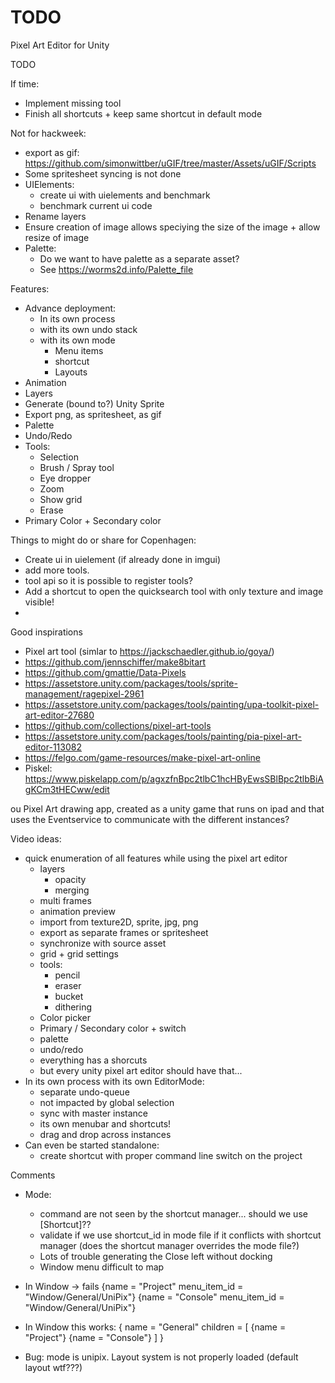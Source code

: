 # TODO

Pixel Art Editor for Unity

TODO

If time:
* Implement missing tool
* Finish all shortcuts + keep same shortcut in default mode

Not for hackweek:
* export as gif: https://github.com/simonwittber/uGIF/tree/master/Assets/uGIF/Scripts
* Some spritesheet syncing is not done
* UIElements:
	* create ui with uielements and benchmark
	* benchmark current ui code
* Rename layers
* Ensure creation of image allows speciying the size of the image + allow resize of image
* Palette:
	* Do we want to have palette as a separate asset?
	* See https://worms2d.info/Palette_file


Features:
* Advance deployment:
    * In its own process
    * with its own undo stack
    * with its own mode
        * Menu items
        * shortcut
        * Layouts
* Animation
* Layers
* Generate (bound to?) Unity Sprite
* Export png, as spritesheet, as gif
* Palette
* Undo/Redo
* Tools:
    * Selection
    * Brush / Spray tool
    * Eye dropper
    * Zoom
    * Show grid
    * Erase
* Primary Color + Secondary color


Things to might do or share for Copenhagen:
* Create ui in uielement (if already done in imgui)
* add more tools.
* tool api so it is possible to register tools?
* Add a shortcut to open the quicksearch tool with only texture and image visible!
* 

Good inspirations


* Pixel art tool (simlar to https://jackschaedler.github.io/goya/)
* https://github.com/jennschiffer/make8bitart
* https://github.com/gmattie/Data-Pixels
* https://assetstore.unity.com/packages/tools/sprite-management/ragepixel-2961
* https://assetstore.unity.com/packages/tools/painting/upa-toolkit-pixel-art-editor-27680
* https://github.com/collections/pixel-art-tools
* https://assetstore.unity.com/packages/tools/painting/pia-pixel-art-editor-113082
* https://felgo.com/game-resources/make-pixel-art-online
* Piskel:  https://www.piskelapp.com/p/agxzfnBpc2tlbC1hcHByEwsSBlBpc2tlbBiAgKCm3tHECww/edit


ou Pixel Art drawing app, created as a unity game that runs on ipad and that uses the Eventservice to communicate with the different instances?


Video ideas:

- quick enumeration of all features while using the pixel art editor
    - layers
        - opacity
        - merging
    - multi frames
    - animation preview
    - import from texture2D, sprite, jpg, png 
    - export as separate frames or spritesheet
    - synchronize with source asset
    - grid + grid settings
    - tools:
        - pencil
        - eraser
        - bucket
        - dithering
    - Color picker
    - Primary / Secondary color + switch
    - palette
    - undo/redo
    - everything has a shorcuts
    - but every unity pixel art editor should have that...
- In its own process with its own EditorMode:
    - separate undo-queue
    - not impacted by global selection
    - sync with master instance
    - its own menubar and shortcuts!
    - drag and drop across instances
- Can even be started standalone:
    - create shortcut with proper command line switch on the project


Comments
- Mode:
    - command are not seen by the shortcut manager... should we use [Shortcut]??
    - validate if we use shortcut_id in mode file if it conflicts with shortcut manager (does the shortcut manager overrides the mode file?)
    - Lots of trouble generating the Close left without docking
    - Window menu difficult to map

- In Window -> fails
{name = "Project" menu_item_id = "Window/General/UniPix"}
{name = "Console" menu_item_id = "Window/General/UniPix"}
- In Window this works:
{
    name = "General"
    children = [
        {name = "Project"}
        {name = "Console"}
    ]
}
- Bug: mode is unipix. Layout system is not properly loaded (default layout wtf???)
